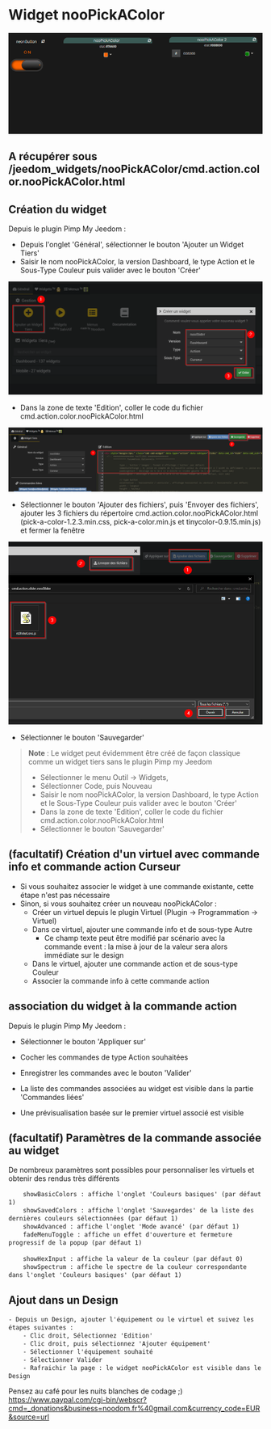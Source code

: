 # Widget nooPickAColor

![](doc/images/nooPickAColorDemo.gif)

## A récupérer sous /jeedom_widgets/nooPickAColor/cmd.action.color.nooPickAColor.html

## Création du widget

Depuis le plugin Pimp My Jeedom :

- Depuis l'onglet 'Général', sélectionner le bouton 'Ajouter un Widget Tiers'
- Saisir le nom nooPickAColor, la version Dashboard, le type Action et le Sous-Type Couleur puis valider avec le bouton 'Créer'

![](../nooSlider/doc/images/pimpWidgetCreation.png)

- Dans la zone de texte 'Edition', coller le code du fichier cmd.action.color.nooPickAColor.html

![](../nooSlider/doc/images/pimpCodeAdd.png)

- Sélectionner le bouton 'Ajouter des fichiers', puis 'Envoyer des fichiers', ajouter les 3 fichiers du répertoire cmd.action.color.nooPickAColor.html (pick-a-color-1.2.3.min.css, pick-a-color.min.js et tinycolor-0.9.15.min.js) et fermer la fenêtre

![](../nooSlider/doc/images/pimpjsFileAdd.png)

- Sélectionner le bouton 'Sauvegarder'

>**Note** : Le widget peut évidemment être créé de façon classique comme un widget tiers sans le plugin Pimp my Jeedom
> - Sélectionner le menu Outil -> Widgets,
> - Sélectionner Code, puis Nouveau
> - Saisir le nom nooPickAColor, la version Dashboard, le type Action et le Sous-Type Couleur puis valider avec le bouton 'Créer'
> - Dans la zone de texte 'Edition', coller le code du fichier cmd.action.color.nooPickAColor.html
> - Sélectionner le bouton 'Sauvegarder'


## (facultatif) Création d'un virtuel avec commande info et commande action Curseur

- Si vous souhaitez associer le widget à une commande existante, cette étape n'est pas nécessaire
- Sinon, si vous souhaitez créer un nouveau nooPickAColor :
	- Créer un virtuel depuis le plugin Virtuel (Plugin -> Programmation -> Virtuel)
	- Dans ce virtuel, ajouter une commande info et de sous-type Autre
		- Ce champ texte peut être modifié par scénario avec la commande event : la mise à jour de la valeur sera alors immédiate sur le design
	- Dans le virtuel, ajouter une commande action et de sous-type Couleur
  - Associer la commande info à cette commande action

## association du widget à la commande action

Depuis le plugin Pimp My Jeedom :

- Sélectionner le bouton 'Appliquer sur'
- Cocher les commandes de type Action souhaitées
- Enregistrer les commandes avec le bouton 'Valider'

- La liste des commandes associées au widget est visible dans la partie 'Commandes liées'
- Une prévisualisation basée sur le premier virtuel associé est visible

## (facultatif) Paramètres de la commande associée au widget

De nombreux paramètres sont possibles pour personnaliser les virtuels et obtenir des rendus très différents

		showBasicColors : affiche l'onglet 'Couleurs basiques' (par défaut 1)
		showSavedColors : affiche l'onglet 'Sauvegardes' de la liste des dernières couleurs sélectionnées (par défaut 1)
		showAdvanced : affiche l'onglet 'Mode avancé' (par défaut 1)
		fadeMenuToggle : affiche un effet d'ouverture et fermeture progressif de la popup (par défaut 1)

		showHexInput : affiche la valeur de la couleur (par défaut 0)
		showSpectrum : affiche le spectre de la couleur correspondante dans l'onglet 'Couleurs basiques' (par défaut 1)

## Ajout dans un Design

	- Depuis un Design, ajouter l'équipement ou le virtuel et suivez les étapes suivantes :
		- Clic droit, Sélectionnez 'Edition'
		- Clic droit, puis sélectionnez 'Ajouter équipement'
		- Sélectionner l'équipement souhaité
		- Sélectionner Valider
		- Rafraichir la page : le widget nooPickAColor est visible dans le Design
		
Pensez au café pour les nuits blanches de codage ;) https://www.paypal.com/cgi-bin/webscr?cmd=_donations&business=noodom.fr%40gmail.com&currency_code=EUR&source=url
